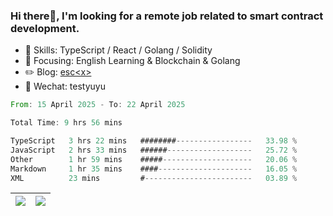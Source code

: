 ### Hi there👋, I'm looking for a remote job related to smart contract development.


- 🔨 Skills: TypeScript / React / Golang / Solidity
- 🎯 Focusing: English Learning & Blockchain & Golang
- ✏️ Blog: [esc\<x\>](https://escx.github.io)
- 💬 Wechat: testyuyu


<!--START_SECTION:waka-->

```rust
From: 15 April 2025 - To: 22 April 2025

Total Time: 9 hrs 56 mins

TypeScript   3 hrs 22 mins   ########-----------------   33.98 %
JavaScript   2 hrs 33 mins   ######-------------------   25.72 %
Other        1 hr 59 mins    #####--------------------   20.06 %
Markdown     1 hr 35 mins    ####---------------------   16.05 %
XML          23 mins         #------------------------   03.89 %
```

<!--END_SECTION:waka-->


| <img align="center" src="https://github-readme-stats.vercel.app/api/?username=escX&show_icons=true&theme=buefy&hide_border=true&card_width=500" /> | <img align="center" src="https://github-readme-stats.vercel.app/api/top-langs/?username=escX&layout=compact&theme=buefy&hide_border=true&card_width=500" /> |
| ------------- | ------------- |
